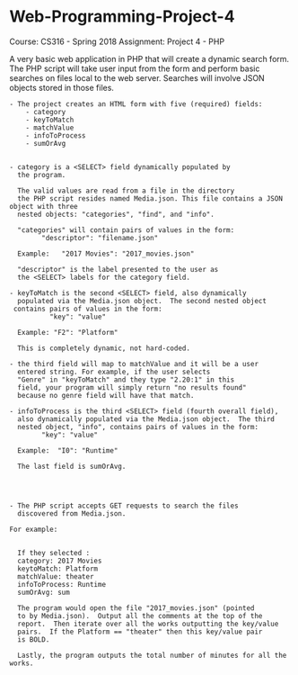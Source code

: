 # Web-Programming-Project-4

Course:     CS316 - Spring 2018
Assignment: Project 4 - PHP

A very basic web application in PHP that will create
    a dynamic search form.  The PHP script will take user input from the
    form and perform basic searches on files local to the web server.
    Searches will involve JSON objects stored in those files.


    - The project creates an HTML form with five (required) fields:
        - category
        - keyToMatch 
        - matchValue
        - infoToProcess
        - sumOrAvg


    - category is a <SELECT> field dynamically populated by
      the program.

      The valid values are read from a file in the directory
      the PHP script resides named Media.json. This file contains a JSON object with three 
      nested objects: "categories", "find", and "info".

      "categories" will contain pairs of values in the form:
            "descriptor": "filename.json"

      Example:   "2017 Movies": "2017_movies.json"

      "descriptor" is the label presented to the user as
      the <SELECT> labels for the category field.

    - keyToMatch is the second <SELECT> field, also dynamically
      populated via the Media.json object.  The second nested object
     contains pairs of values in the form:
              "key": "value"

      Example: "F2": "Platform"

      This is completely dynamic, not hard-coded.

    - the third field will map to matchValue and it will be a user
      entered string. For example, if the user selects
      "Genre" in "keyToMatch" and they type "2.20:1" in this
      field, your program will simply return "no results found"
      because no genre field will have that match.

    - infoToProcess is the third <SELECT> field (fourth overall field), 
      also dynamically populated via the Media.json object.  The third 
      nested object, "info", contains pairs of values in the form:
            "key": "value"

      Example:  "I0": "Runtime"

      The last field is sumOrAvg.  
      



    - The PHP script accepts GET requests to search the files
      discovered from Media.json. 

    For example:


      If they selected :
      category: 2017 Movies
      keytoMatch: Platform
      matchValue: theater
      infoToProcess: Runtime
      sumOrAvg: sum

      The program would open the file "2017_movies.json" (pointed
      to by Media.json).  Output all the comments at the top of the
      report.  Then iterate over all the works outputting the key/value
      pairs.  If the Platform == "theater" then this key/value pair
      is BOLD.

      Lastly, the program outputs the total number of minutes for all the works.
